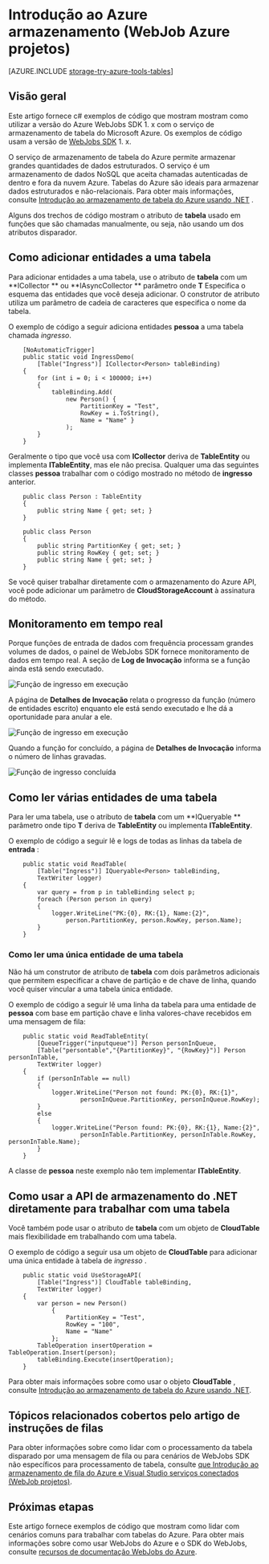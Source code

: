 <properties
    pageTitle="Introdução ao armazenamento do Azure e Visual Studio conectado serviços (WebJob projetos)"
    description="Como começar a usar o armazenamento de tabela do Azure em um projeto do Azure WebJobs no Visual Studio depois de conectar a uma conta de armazenamento usando o Visual Studio conectado serviços"
    services="storage"
    documentationCenter=""
    authors="TomArcher"
    manager="douge"
    editor=""/>

<tags
    ms.service="storage"
    ms.workload="web"
    ms.tgt_pltfrm="vs-getting-started"
    ms.devlang="na"
    ms.topic="article"
    ms.date="07/18/2016"
    ms.author="tarcher"/>

# <a name="getting-started-with-azure-storage-azure-webjob-projects"></a>Introdução ao Azure armazenamento (WebJob Azure projetos)

[AZURE.INCLUDE [storage-try-azure-tools-tables](../../includes/storage-try-azure-tools-tables.md)]

## <a name="overview"></a>Visão geral

Este artigo fornece c# exemplos de código que mostram mostram como utilizar a versão do Azure WebJobs SDK 1. x com o serviço de armazenamento de tabela do Microsoft Azure. Os exemplos de código usam a versão de [WebJobs SDK](../app-service-web/websites-dotnet-webjobs-sdk.md) 1. x.

O serviço de armazenamento de tabela do Azure permite armazenar grandes quantidades de dados estruturados. O serviço é um armazenamento de dados NoSQL que aceita chamadas autenticadas de dentro e fora da nuvem Azure. Tabelas do Azure são ideais para armazenar dados estruturados e não-relacionais.  Para obter mais informações, consulte [Introdução ao armazenamento de tabela do Azure usando .NET](storage-dotnet-how-to-use-tables.md#create-a-table) .

Alguns dos trechos de código mostram o atributo de **tabela** usado em funções que são chamadas manualmente, ou seja, não usando um dos atributos disparador.

## <a name="how-to-add-entities-to-a-table"></a>Como adicionar entidades a uma tabela

Para adicionar entidades a uma tabela, use o atributo de **tabela** com um **ICollector<T> ** ou **IAsyncCollector<T> ** parâmetro onde **T** Especifica o esquema das entidades que você deseja adicionar. O construtor de atributo utiliza um parâmetro de cadeia de caracteres que especifica o nome da tabela.

O exemplo de código a seguir adiciona entidades **pessoa** a uma tabela chamada *ingresso*.

        [NoAutomaticTrigger]
        public static void IngressDemo(
            [Table("Ingress")] ICollector<Person> tableBinding)
        {
            for (int i = 0; i < 100000; i++)
            {
                tableBinding.Add(
                    new Person() {
                        PartitionKey = "Test",
                        RowKey = i.ToString(),
                        Name = "Name" }
                    );
            }
        }

Geralmente o tipo que você usa com **ICollector** deriva de **TableEntity** ou implementa **ITableEntity**, mas ele não precisa. Qualquer uma das seguintes classes **pessoa** trabalhar com o código mostrado no método de **ingresso** anterior.

        public class Person : TableEntity
        {
            public string Name { get; set; }
        }

        public class Person
        {
            public string PartitionKey { get; set; }
            public string RowKey { get; set; }
            public string Name { get; set; }
        }

Se você quiser trabalhar diretamente com o armazenamento do Azure API, você pode adicionar um parâmetro de **CloudStorageAccount** à assinatura do método.

## <a name="real-time-monitoring"></a>Monitoramento em tempo real

Porque funções de entrada de dados com frequência processam grandes volumes de dados, o painel de WebJobs SDK fornece monitoramento de dados em tempo real. A seção de **Log de Invocação** informa se a função ainda está sendo executado.

![Função de ingresso em execução](./media/vs-storage-webjobs-getting-started-tables/ingressrunning.png)

A página de **Detalhes de Invocação** relata o progresso da função (número de entidades escrito) enquanto ele está sendo executado e lhe dá a oportunidade para anular a ele.

![Função de ingresso em execução](./media/vs-storage-webjobs-getting-started-tables/ingressprogress.png)

Quando a função for concluído, a página de **Detalhes de Invocação** informa o número de linhas gravadas.

![Função de ingresso concluída](./media/vs-storage-webjobs-getting-started-tables/ingresssuccess.png)

## <a name="how-to-read-multiple-entities-from-a-table"></a>Como ler várias entidades de uma tabela

Para ler uma tabela, use o atributo de **tabela** com um **IQueryable<T> ** parâmetro onde tipo **T** deriva de **TableEntity** ou implementa **ITableEntity**.

O exemplo de código a seguir lê e logs de todas as linhas da tabela de **entrada** :

        public static void ReadTable(
            [Table("Ingress")] IQueryable<Person> tableBinding,
            TextWriter logger)
        {
            var query = from p in tableBinding select p;
            foreach (Person person in query)
            {
                logger.WriteLine("PK:{0}, RK:{1}, Name:{2}",
                    person.PartitionKey, person.RowKey, person.Name);
            }
        }

### <a name="how-to-read-a-single-entity-from-a-table"></a>Como ler uma única entidade de uma tabela

Não há um construtor de atributo de **tabela** com dois parâmetros adicionais que permitem especificar a chave de partição e de chave de linha, quando você quiser vincular a uma tabela única entidade.

O exemplo de código a seguir lê uma linha da tabela para uma entidade de **pessoa** com base em partição chave e linha valores-chave recebidos em uma mensagem de fila:  

        public static void ReadTableEntity(
            [QueueTrigger("inputqueue")] Person personInQueue,
            [Table("persontable","{PartitionKey}", "{RowKey}")] Person personInTable,
            TextWriter logger)
        {
            if (personInTable == null)
            {
                logger.WriteLine("Person not found: PK:{0}, RK:{1}",
                        personInQueue.PartitionKey, personInQueue.RowKey);
            }
            else
            {
                logger.WriteLine("Person found: PK:{0}, RK:{1}, Name:{2}",
                        personInTable.PartitionKey, personInTable.RowKey, personInTable.Name);
            }
        }


A classe de **pessoa** neste exemplo não tem implementar **ITableEntity**.

## <a name="how-to-use-the-net-storage-api-directly-to-work-with-a-table"></a>Como usar a API de armazenamento do .NET diretamente para trabalhar com uma tabela

Você também pode usar o atributo de **tabela** com um objeto de **CloudTable** mais flexibilidade em trabalhando com uma tabela.

O exemplo de código a seguir usa um objeto de **CloudTable** para adicionar uma única entidade à tabela de *ingresso* .

        public static void UseStorageAPI(
            [Table("Ingress")] CloudTable tableBinding,
            TextWriter logger)
        {
            var person = new Person()
                {
                    PartitionKey = "Test",
                    RowKey = "100",
                    Name = "Name"
                };
            TableOperation insertOperation = TableOperation.Insert(person);
            tableBinding.Execute(insertOperation);
        }

Para obter mais informações sobre como usar o objeto **CloudTable** , consulte [Introdução ao armazenamento de tabela do Azure usando .NET](storage-dotnet-how-to-use-tables.md).

## <a name="related-topics-covered-by-the-queues-how-to-article"></a>Tópicos relacionados cobertos pelo artigo de instruções de filas

Para obter informações sobre como lidar com o processamento da tabela disparado por uma mensagem de fila ou para cenários de WebJobs SDK não específicos para processamento de tabela, consulte [que Introdução ao armazenamento de fila do Azure e Visual Studio serviços conectados (WebJob projetos)](vs-storage-webjobs-getting-started-queues.md).



## <a name="next-steps"></a>Próximas etapas

Este artigo fornece exemplos de código que mostram como lidar com cenários comuns para trabalhar com tabelas do Azure. Para obter mais informações sobre como usar WebJobs do Azure e o SDK do WebJobs, consulte [recursos de documentação WebJobs do Azure](http://go.microsoft.com/fwlink/?linkid=390226).
